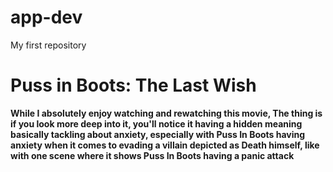 # app-dev
My first repository

# Puss in Boots: The Last Wish
**While I absolutely enjoy watching and rewatching this movie, The thing is if you look more deep into it, you'll notice it having a hidden meaning basically tackling about anxiety, especially with Puss In Boots having anxiety when it comes to evading a villain depicted as Death himself, like with one scene where it shows Puss In Boots having a panic attack**

